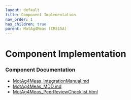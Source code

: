 ```yaml
---
layout: default
title: Component Implementation
nav_order: 1
has_children: true
parent: MotAg4Meas (CM515A)
---
```

# Component Implementation
### Component Documentation

- [MotAg4Meas_IntegrationManual.md](doc/MotAg4Meas_IntegrationManual.md)
- [MotAg4Meas_MDD.md](doc/MotAg4Meas_MDD.md)
- [MotAg4Meas_PeerReviewChecklist.html](doc/MotAg4Meas_PeerReviewChecklist.html)

